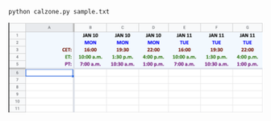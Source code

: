 ```bash
python calzone.py sample.txt
```

![Calzone example](https://github.com/nassibnassar/calzone/blob/master/sample.png "Calzone example")
